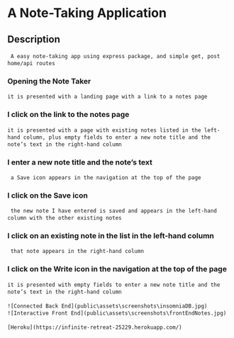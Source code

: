# A Note-Taking Application

 ## Description

     A easy note-taking app using express package, and simple get, post home/api routes

### Opening the Note Taker
    it is presented with a landing page with a link to a notes page

### I click on the link to the notes page
    it is presented with a page with existing notes listed in the left-hand column, plus empty fields to enter a new note title and the note’s text in the right-hand column

### I enter a new note title and the note’s text
     a Save icon appears in the navigation at the top of the page

### I click on the Save icon
     the new note I have entered is saved and appears in the left-hand column with the other existing notes

### I click on an existing note in the list in the left-hand column
     that note appears in the right-hand column

### I click on the Write icon in the navigation at the top of the page
    it is presented with empty fields to enter a new note title and the note’s text in the right-hand column

    ![Connected Back End](public\assets\screenshots\insomniaDB.jpg)
    ![Interactive Front End](public\assets\screenshots\frontEndNotes.jpg)

    [Heroku](https://infinite-retreat-25229.herokuapp.com/)